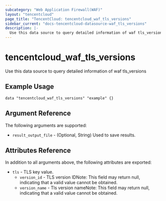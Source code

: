 ```yaml
---
subcategory: "Web Application Firewall(WAF)"
layout: "tencentcloud"
page_title: "TencentCloud: tencentcloud_waf_tls_versions"
sidebar_current: "docs-tencentcloud-datasource-waf_tls_versions"
description: |-
  Use this data source to query detailed information of waf tls_versions
---
```


# tencentcloud_waf_tls_versions

Use this data source to query detailed information of waf tls_versions

## Example Usage

```hcl
data "tencentcloud_waf_tls_versions" "example" {}
```

## Argument Reference

The following arguments are supported:

* `result_output_file` - (Optional, String) Used to save results.

## Attributes Reference

In addition to all arguments above, the following attributes are exported:

* `tls` - TLS key value.
  * `version_id` - TLS version IDNote: This field may return null, indicating that a valid value cannot be obtained.
  * `version_name` - Tls version nameNote: This field may return null, indicating that a valid value cannot be obtained.



